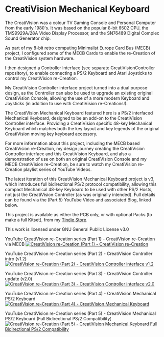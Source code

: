 # CreatiVision Mechanical Keyboard

The CreatiVision was a colour TV Gaming Console and Personal Computer from the early 1980's. It was based on the popular 8-bit 6502 CPU, the TMS9929A/28A Video Display Processor, and the SN76489 Digital Complex Sound Generator chip.

As part of my 8-bit retro computing Minimalist Europe Card Bus (MECB) project, I configured some of the MECB Cards to enable the re-Creation of the CreatiVision system hardware.

I then designed a Controller Interface (see separate CreatiVisionController repository), to enable connecting a PS/2 Keyboard and Atari Joysticks to control my CreatiVision re-Creation.

My CreatiVision Controller interface project turned into a dual purpose design, as the Controller can also be used to upgrade an existing original CreatiVision Console, allowing the use of a more modern Keyboard and Joysticks (in addition to use with CreatiVision re-Creations!).

The CreatiVision Mechanical Keyboard featured here is a PS/2 interfaced Mechanical Keyboard, designed to be an add-on to the CreatiVision Controller interface. Providing a CreatiVision specific 48-key Mechanical Keyboard which matches both the key layout and key legends of the original CreatiVision moving key keyboard accessory.

For more information about this project, including the MECB based CreatiVision re-Creation, my design journey creating the CreatiVision Controller interface and this CreatiVision Keyboard, and also a demonstration of use on both an original CreatiVision Console and my MECB CreatiVision re-Creation, be sure to watch my CreatiVision re-Creation playlist series of YouTube Videos.

The latest iteration of this CreatiVision Mechanical Keyboard project is v3, which introduces full bidirectional PS/2 protocol compatibility, allowing this compact Mechanical 48-key Keyboard to be used with other PS/2 Hosts, not just the CreatiVision Controller (as was originally intended). Full details can be found via the (Part 5) YouTube Video and associated Blog, linked below.


This project is available as either the PCB only, or with optional Packs (to make a full Kitset), from my [Tindie Store](https://www.tindie.com/stores/digicoolthings/).

This work is licensed under GNU General Public License v3.0


YouTube CreatiVision re-Creation series (Part 1) - CreatiVision re-Creation via MECB
[![CreatiVision re-Creation (Part 1) -  CreatiVision re-Creation](https://img.youtube.com/vi/ydSRfFl1JVY/0.jpg)](https://www.youtube.com/watch?v=ydSRfFl1JVY)


YouTube CreatiVision re-Creation series (Part 2) - CreatiVision Controller intro (v1.2)
[![CreatiVision re-Creation (Part 2) - CreatiVision Controller interface v1.2](https://img.youtube.com/vi/F0uOjKrhjYw/0.jpg)](https://www.youtube.com/watch?v=F0uOjKrhjYw)


YouTube CreatiVision re-Creation series (Part 3) - CreatiVision Controller update (v2.0)
[![CreatiVision re-Creation (Part 3) - CreatiVision Controller interface v2.0](https://img.youtube.com/vi/8bqtkbsaBD8/0.jpg)](https://www.youtube.com/watch?v=8bqtkbsaBD8)


YouTube CreatiVision re-Creation series (Part 4) - CreatiVision Mechanical PS/2 Keyboard
[![CreatiVision re-Creation (Part 4) - CreatiVision Mechanical Keyboard](https://img.youtube.com/vi/Dn4k3J84psQ/0.jpg)](https://www.youtube.com/watch?v=Dn4k3J84psQ)

YouTube CreatiVision re-Creation series (Part 5) - CreatiVision Mechanical PS/2 Keyboard (Full Bidirectional PS/2 Compatibility)
[![CreatiVision re-Creation (Part 5) - CreatiVision Mechanical Keyboard Full Bidirectional PS/2 Compatibility](https://img.youtube.com/vi/6QqkOC5MocU/0.jpg)](https://www.youtube.com/watch?v=6QqkOC5MocU)
